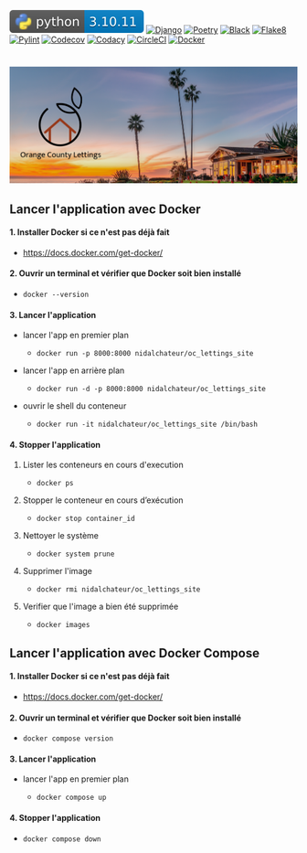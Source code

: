 [![Python](https://raw.githubusercontent.com/NidalChateur/badges/779ce02cc0ce5bdc16ca2fe297b1229d4e5068d3/svg/python.svg)](https://www.python.org/) 
[![Django](https://img.shields.io/badge/django-5.0.1-blue.svg?logo=django)](https://www.djangoproject.com/)
[![Poetry](https://img.shields.io/badge/poetry-1.7.1-blue.svg?logo=Poetry)](https://python-poetry.org/)
[![Black](https://img.shields.io/badge/code%20style-black-000000.svg)](https://github.com/psf/black)
[![Flake8](https://img.shields.io/badge/linting-flake8-yellowgreen.svg?logo=python)](https://github.com/pycqa/flake8)
[![Pylint](https://img.shields.io/badge/linting-pylint-yellowgreen.svg?logo=python)](https://github.com/pylint-dev/pylint)
[![Codecov](https://codecov.io/gh/NidalChateur/new_test_p13/graph/badge.svg?token=0NAIURXDSL)](https://codecov.io/gh/NidalChateur/new_test_p13)
[![Codacy](https://app.codacy.com/project/badge/Grade/8c5fd6f292da4f96b65080520cf5f194)](https://app.codacy.com/gh/NidalChateur/new_test_p13/dashboard?utm_source=gh&utm_medium=referral&utm_content=&utm_campaign=Badge_grade)
[![CircleCI](https://dl.circleci.com/status-badge/img/gh/NidalChateur/new_test_p13/tree/main.svg?style=shield)](https://dl.circleci.com/status-badge/redirect/gh/NidalChateur/new_test_p13/tree/main)
[![Docker](https://img.shields.io/badge/dockerhub-images-important.svg?logo=docker)](https://hub.docker.com/repository/docker/nidalchateur/oc_lettings_site/general)

#

<p align="center">
  <img src="./home/static/assets/img/icon.png" alt="icon">
</p>




## Lancer l'application avec Docker

####  1. Installer Docker si ce n'est pas déjà fait
- https://docs.docker.com/get-docker/ 

#### 2. Ouvrir un terminal et vérifier que Docker soit bien installé
- `docker --version`

####  3. Lancer l'application
- lancer l'app en premier plan
    - `docker run -p 8000:8000 nidalchateur/oc_lettings_site`

- lancer l'app en arrière plan
    - `docker run -d -p 8000:8000 nidalchateur/oc_lettings_site`

- ouvrir le shell du conteneur
    - `docker run -it nidalchateur/oc_lettings_site /bin/bash`

#### 4. Stopper l'application

1. Lister les conteneurs en cours d'execution

    - `docker ps`

2. Stopper le conteneur en cours d’exécution

    - `docker stop container_id`

4. Nettoyer le système

    - `docker system prune`

5. Supprimer l'image 

    - `docker rmi nidalchateur/oc_lettings_site`

6. Verifier que l'image a bien été supprimée

    - `docker images`


## Lancer l'application avec Docker Compose

####  1. Installer Docker si ce n'est pas déjà fait

- https://docs.docker.com/get-docker/ 

#### 2. Ouvrir un terminal et vérifier que Docker soit bien installé

- `docker compose version`

####  3. Lancer l'application
- lancer l'app en premier plan

    - `docker compose up`

#### 4. Stopper l'application

- `docker compose down`